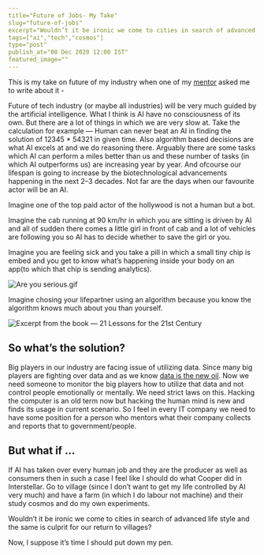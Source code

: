 ```yaml
---
title="Future of Jobs- My Take"
slug="future-of-jobs"
excerpt="Wouldn’t it be ironic we come to cities in search of advanced life style and the same is culprit for our return to villages"
tags=["ai","tech","cosmos"]
type="post"
publish_at="08 Dec 2020 12:00 IST"
featured_image=""
---
```



This is my take on future of my industry when one of my [mentor](https://jjude.com) asked me to write about it -

Future of tech industry (or maybe all industries) will be very much guided by the artificial intelligence. What I think is AI have no consciousness of its own. But there are a lot of things in which we are very slow at. Take the calculation for example — Human can never beat an AI in finding the solution of 12345 * 54321 in given time. Also algorithm based decisions are what AI excels at and we do reasoning there. Arguably there are some tasks which AI can perform a miles better than us and these number of tasks (in which AI outperforms us) are increasing year by year. And ofcourse our lifespan is going to increase by the biotechnological advancements happening in the next 2–3 decades. Not far are the days when our favourite actor will be an AI. 

Imagine one of the top paid actor of the hollywood is not a human but a bot.

Imagine the cab running at 90 km/hr in which you are sitting is driven by AI and all of sudden there comes a little girl in front of cab and a lot of vehicles are following you so AI has to decide whether to save the girl or you.

Imagine you are feeling sick and you take a pill in which a small tiny chip is embed and you get to know what’s happening inside your body on an app(to which that chip is sending analytics).


![Are you serious.gif](https://firebasestorage.googleapis.com/v0/b/darshansharma-ur.appspot.com/o/images%2Fgiphy.gif?alt=media&token=b039dcdf-9b4e-42e8-983c-429d06a740d2 "gif image")

 
 
 Imagine chosing your lifepartner using an algorithm because you know the algorithm knows much about you than yourself.
 

 ![Excerpt from the book — 21 Lessons for the 21st Century](https://firebasestorage.googleapis.com/v0/b/darshansharma-ur.appspot.com/o/images%2F1_f4POM8DE8mJLcoVkqIp42Q.png?alt=media&token=0403f31c-1cd2-4fee-b73f-e87b35b9bd74 "image")

## So what’s the solution? 
Big players in our industry are facing issue of utilizing data. Since many big players are fighting over data and as we know [data is the new oil](https://www.wired.com/insights/2014/07/data-new-oil-digital-economy/). Now we need someone to monitor the big players how to utilize that data and not control people emotionally or mentally. We need strict laws on this. Hacking the computer is an old term now but hacking the human mind is new and finds its usage in current scenario. So I feel in every IT company we need to have some position for a person who mentors what their company collects and reports that to government/people. 

## But what if …
If AI has taken over every human job and they are the producer as well as consumers then in such a case I feel like I should do what Cooper did in Interstellar. Go to village (since I don’t want to get my life controlled by AI very much) and have a farm (in which I do labour not machine) and their study cosmos and do my own experiments.

Wouldn’t it be ironic we come to cities in search of advanced life style and the same is culprit for our return to villages?

Now, I suppose it’s time I should put down my pen.